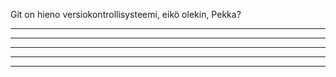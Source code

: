 Git on hieno versiokontrollisysteemi, eikö olekin, Pekka?


-----------------------------------------------------------------------------
------------------                               ----------------------------
---------------------------                   -------------------------------
-----------------                          ----------------------------------
-------                 ---------------------------------   -----------------
